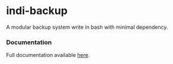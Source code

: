# indi-backup

A modular backup system write in bash with minimal dependency.

### Documentation

Full documentation available [here](https://github.com/indigen-solutions/indi-backup/wiki).